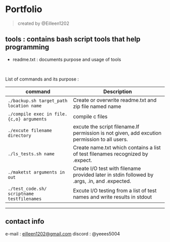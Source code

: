 # Portfolio
> created by @Eilleen1202

## tools : contains bash script tools that help programming
- readme.txt : documents purpose and usage of tools
<br/>

List of commands and its purpose :

| command                                          | Description                                                                                  |
| ------------------------------------------------ | -------------------------------------------------------------------------------------------- |
| `./backup.sh target_path location name `           | Create or overwrite readme.txt and zip file named name                                       |  
| `./compile exec in file.{c,o} arguments` | compile c files                                                                              |  
| `./excute filename directory `                     | excute the script filename.If permission is not given, add excution permission to all users. |  
| `./ls_tests.sh name`                              | Create name.txt which contains a list of test filenames recognized by .expect.               |  
| `./maketst arguments in out`                     | Create I/O test with filename provided later in stdin followed by .args, .in, and .expected. |  
| `./test_code.sh/ scriptname testfilenames` | Excute I/O testing from a list of test names and write results in stdout                     |  

---------------

## contact info
e-mail : eilleen1202@gmail.com
discord : @yeees5004
